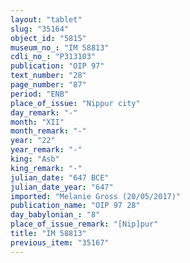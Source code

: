 ```yaml
---
layout: "tablet"
slug: "35164"
object_id: "5815"
museum_no_: "IM 58813"
cdli_no_: "P313103"
publication: "OIP 97"
text_number: "28"
page_number: "87"
period: "ENB"
place_of_issue: "Nippur city"
day_remark: "-"
month: "XII"
month_remark: "-"
year: "22"
year_remark: "-"
king: "Asb"
king_remark: "-"
julian_date: "647 BCE"
julian_date_year: "647"
imported: "Melanie Gross (20/05/2017)"
publication_name: "OIP 97 28"
day_babylonian_: "8"
place_of_issue_remark: "[Nip]pur"
title: "IM 58813"
previous_item: "35167"
---
```

